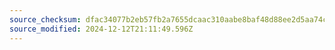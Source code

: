 ```yaml
---
source_checksum: dfac34077b2eb57fb2a7655dcaac310aabe8baf48d88ee2d5aa74c3f02ac7b54
source_modified: 2024-12-12T21:11:49.596Z
---
```


